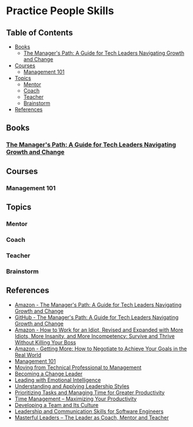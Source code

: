 # Practice People Skills

## Table of Contents

<!-- START doctoc generated TOC please keep comment here to allow auto update -->
<!-- DON'T EDIT THIS SECTION, INSTEAD RE-RUN doctoc TO UPDATE -->

- [Books](#books)
  - [The Manager's Path: A Guide for Tech Leaders Navigating Growth and Change](#the-managers-path-a-guide-for-tech-leaders-navigating-growth-and-change)
- [Courses](#courses)
  - [Management 101](#management-101)
- [Topics](#topics)
  - [Mentor](#mentor)
  - [Coach](#coach)
  - [Teacher](#teacher)
  - [Brainstorm](#brainstorm)
- [References](#references)

<!-- END doctoc generated TOC please keep comment here to allow auto update -->

## Books

### [The Manager's Path: A Guide for Tech Leaders Navigating Growth and Change](books/managers-path-leaders-navigating-growth.pdf)

## Courses

### Management 101

## Topics

### Mentor

### Coach

### Teacher

### Brainstorm

## References

- [Amazon - The Manager's Path: A Guide for Tech Leaders Navigating Growth and Change](https://www.amazon.com/Managers-Path-Leaders-Navigating-Growth/dp/1491973897)
- [GitHub - The Manager's Path: A Guide for Tech Leaders Navigating Growth and Change](https://github.com/keyvanakbary/learning-notes/blob/master/books/the-managers-path.md)
- [Amazon - How to Work for an Idiot, Revised and Expanded with More Idiots, More Insanity, and More Incompetency: Survive and Thrive Without Killing Your Boss](https://www.amazon.com/Revised-Expanded-Idiots-Insanity-Incompetency-ebook/dp/B07J1FVZZ1)
- [Amazon - Getting More: How to Negotiate to Achieve Your Goals in the Real World](https://www.amazon.com/Getting-More-Negotiate-Achieve-Goals/dp/0307749126)
- [Management 101](https://app.pluralsight.com/library/courses/management-101)
- [Moving from Technical Professional to Management](https://app.pluralsight.com/library/courses/moving-technical-professional-management)
- [Becoming a Change Leader](https://app.pluralsight.com/library/courses/becoming-change-leader)
- [Leading with Emotional Intelligence](https://app.pluralsight.com/library/courses/leading-emotional-intelligence)
- [Understanding and Applying Leadership Styles](https://app.pluralsight.com/library/courses/understanding-applying-leadership-styles)
- [Prioritizing Tasks and Managing Time for Greater Productivity](https://app.pluralsight.com/library/courses/prioritizing-tasks-managing-time-greater-productivity)
- [Time Management – Maximizing Your Productivity](https://app.pluralsight.com/library/courses/maximizing-your-productivity-time-management)
- [Developing a Team and Its Culture](https://app.pluralsight.com/library/courses/developing-team-culture)
- [Leadership and Communication Skills for Software Engineers](https://app.pluralsight.com/library/courses/leadership-communication-software-engineers)
- [Masterful Leaders – The Leader as Coach, Mentor and Teacher](https://gothamculture.com/2019/04/11/masterful-leaders-the-leader-coach-mentor-teacher)
